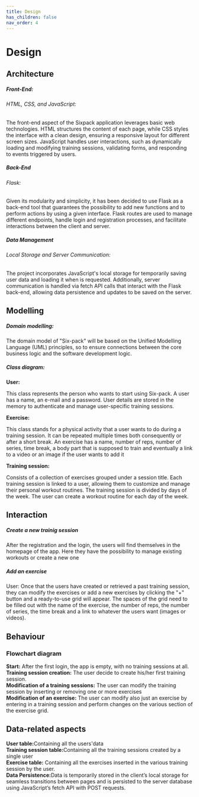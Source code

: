 ```yaml
---
title: Design
has_children: false
nav_order: 4
---
```


<h1> Design </h1>

## Architecture 
<h5>Front-End:</h5>
<h6>HTML, CSS, and JavaScript:</h6>
<p> The front-end aspect of the Sixpack application leverages basic web technologies. HTML structures the content of each page, while CSS styles the interface with a clean design, ensuring a responsive layout for different screen sizes. JavaScript handles user interactions, such as dynamically loading and modifying training sessions, validating forms, and responding to events triggered by users.</p>

<h5>Back-End</h5>
<h6> Flask:</h6>
<p>Given its modularity and simplicity, it has been decided to use Flask as a back-end tool that guarantees the possibility to add new  functions and to perform actions by using a given interface. Flask routes are used to manage different endpoints, handle login and registration processes, and facilitate interactions between the client and server.</p>

<h5>Data Management</h5>
<h6>Local Storage and Server Communication:</h6>
<p>The project incorporates JavaScript's local storage for temporarily saving user data and loading it when is requested. Additionally, server communication is handled via fetch API calls that interact with the Flask back-end, allowing data persistence and updates to be saved on the server.</p>


## Modelling
<h5>Domain modelling:</h5>
<p>The domain model of "Six-pack" will be based on the Unified Modelling Language (UML) principles, so to ensure connections between the core business logic and the software development logic.
<h5>Class diagram:</h5>
<b>User:</b> <p> This class represents the person who wants to start using Six-pack. A user has a name, an e-mail and a password. User details are stored in the memory to authenticate and manage user-specific training sessions.</p>
<b>Exercise:</b> <p> This class stands for a physical activity that a user wants to do during a training session. It can be repeated multiple times both consequently or after a short break.
An exercise has a name, number of reps, number of series, time break, a body part that is supposed to train and eventually a link to a video or an image if the user wants to add it
</p>
<b>Training session:</b> <p> Consists of a collection of exercises grouped under a session title. Each training session is linked to a user, allowing them to customize and manage their personal workout routines. The training session is divided by days of the week. The user can create a workout routine for each day of the week.
</p>



## Interaction
<h5>Create a new trainig session</h5>
After the registration and the login, the users will find themselves in the homepage of the app.
Here they have the possibility to manage existing workouts or create a new one
<h5>Add an exercise</h5>
<p>User: Once that the users have created or retrieved a past training session, they can modify the exercises or add a new exercises by clicking the "+" button and a ready-to-use grid will appear.
The spaces of the grid need to be filled out with the name of the exercise, the number of reps, the number of series, the time break and a link to whatever the users want (images or videos).
</p>

## Behaviour
<h3>Flowchart diagram</h3>
<b>Start:</b> After the first login, the app is empty, with no training sessions at all.<br>
<b>Training session creation:</b> The user decide to create his/her first training session.<br>
<b>Modification of a training sessions:</b> The user can modify the training session by inserting or removing one or more exercises <br>
<b>Modification of an exercise:</b> The user can modify also just an exercise by entering in a training session and perform changes on the various section of the exercise grid. <br>

## Data-related aspects

<b>User table:</b>Containing all the users'data <br>
<b>Training session table:</b>Containing all the training sessions created by a single user<br>
<b>Exercise table:</b> Containing all the exercises inserted in the various training session by the user.<br>
<b>Data Persistence:</b>Data is temporarily stored in the client’s local storage for seamless transitions between pages and is persisted to the server database using JavaScript’s fetch API with POST requests.<br>

